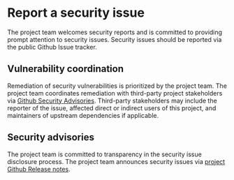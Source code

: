 # Report a security issue

The project team welcomes security reports and is committed to providing prompt attention to
security issues. Security issues should be reported via the public Github Issue tracker.

## Vulnerability coordination

Remediation of security vulnerabilities is prioritized by the project team. The project team
coordinates remediation with third-party project stakeholders via
[Github Security Advisories](https://help.github.com/en/github/managing-security-vulnerabilities/about-github-security-advisories).
Third-party stakeholders may include the reporter of the issue, affected direct or indirect users of
this project, and maintainers of upstream dependencies if applicable.

## Security advisories

The project team is committed to transparency in the security issue disclosure process. The project
team announces security issues via
[project Github Release notes](https://github.com/worldcoin/world-grants-contracts/releases).
